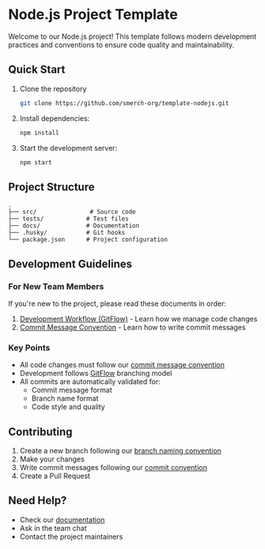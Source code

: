 # Node.js Project Template

Welcome to our Node.js project! This template follows modern development practices and conventions to ensure code quality and maintainability.

## Quick Start

1. Clone the repository

   ```bash
   git clone https://github.com/smerch-org/template-nodejs.git
   ```

2. Install dependencies:

   ```bash
   npm install
   ```

3. Start the development server:

   ```bash
   npm start
   ```

## Project Structure

```text
.
├── src/               # Source code
├── tests/            # Test files
├── docs/             # Documentation
├── .husky/           # Git hooks
└── package.json      # Project configuration
```

## Development Guidelines

### For New Team Members

If you're new to the project, please read these documents in order:

1. [Development Workflow (GitFlow)](docs/gitflow.md) - Learn how we manage code changes
2. [Commit Message Convention](docs/conventional-commits.md) - Learn how to write commit messages

### Key Points

- All code changes must follow our [commit message convention](docs/conventional-commits.md)
- Development follows [GitFlow](docs/gitflow.md) branching model
- All commits are automatically validated for:
  - Commit message format
  - Branch name format
  - Code style and quality

## Contributing

1. Create a new branch following our [branch naming convention](docs/gitflow.md#branch-naming-rules)
2. Make your changes
3. Write commit messages following our [commit convention](docs/conventional-commits.md#commit-message-format)
4. Create a Pull Request

## Need Help?

- Check our [documentation](docs/)
- Ask in the team chat
- Contact the project maintainers
